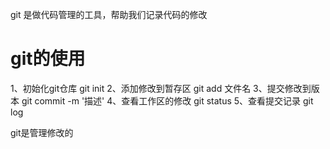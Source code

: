 git 是做代码管理的工具，帮助我们记录代码的修改


# git的使用
1、初始化git仓库    git init
2、添加修改到暂存区  git add 文件名
3、提交修改到版本    git commit -m '描述'
4、查看工作区的修改   git status
5、查看提交记录      git log


git是管理修改的